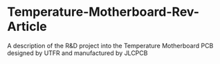 # Temperature-Motherboard-Rev-Article
A description of the R&amp;D project into the Temperature Motherboard PCB designed by UTFR and manufactured by JLCPCB
